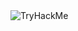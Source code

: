 <!-- <script src="https://tryhackme.com/badge/986551" ></script> -->

<img src="https://tryhackme-badges.s3.amazonaws.com/declan.png" alt="TryHackMe">

<!--
**DeclanTy/DeclanTy** is a ✨ _special_ ✨ repository because its `README.md` (this file) appears on your GitHub profile.

Here are some ideas to get you started:

- 🔭 I’m currently working on ...
- 🌱 I’m currently learning ...
- 👯 I’m looking to collaborate on ...
- 🤔 I’m looking for help with ...
- 💬 Ask me about ...
- 📫 How to reach me: ...
- 😄 Pronouns: ...
- ⚡ Fun fact: ...
-->
